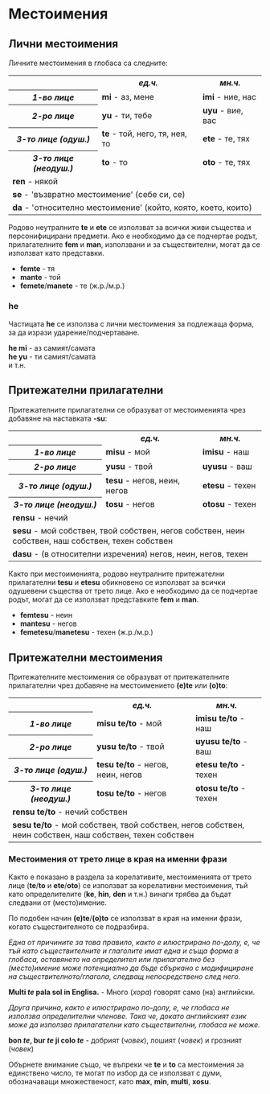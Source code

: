<h1>Местоимения</h1>
<h2>Лични местоимения</h2>
<p>Личните местоимения в глобаса са следните:</p>
<table style="width:100%">
	<tbody>
		<tr>
			<td></td>
			<th><b><i>ед.ч.</i></b></th>
			<th><b><i>мн.ч.</i></b></th>
		</tr>
		<tr>
			<th><b><i>1-во лице</i></b></th>
			<td><b>mi</b> - аз, мене</td>
			<td><b>imi</b> - ние, нас</td>
		</tr>
		<tr>
			<th><b><i>2-ро лице</i></b></th>
			<td><b>yu</b> - ти, тебе</td>
			<td><b>uyu</b> - вие, вас</td>
		</tr>
		<tr>
			<th><b><i>3-то лице (одуш.)</i></b></th>
			<td><b>te</b> - той, него, тя, нея, то</td>
			<td><b>ete</b> - те, тях</td>
		</tr>
		<tr>
			<th><b><i>3-то лице (неодуш.)</i></b></th>
			<td><b>to</b> - то</td>
			<td><b>oto</b> - те, тях</td>
		</tr>
		<tr>
			<td colspan="3"><b>ren</b> - някой</td>
		</tr>
		<tr>
			<td colspan="3"><b>se</b> - 'възвратно местоимение' (себе си, се)</td>
		</tr>
		<tr>
			<td colspan="3"><b>da</b> - 'относително местоимение' (който, която, което, които)</td>
		</tr>
	</tbody>
</table>
<p>Родово неутралните <strong>te</strong> и <strong>ete</strong> се използват за всички живи същества и персонифицирани
	предмети. Ако е необходимо да се подчертае родът, прилагателните <strong>fem</strong> и <strong>man</strong>,
	използвани и за съществителни, могат да се използват като представки.</p>
<ul>
	<li><strong>femte</strong> - тя</li>
	<li><strong>mante</strong> - той</li>
	<li><strong>femete</strong>/<strong>manete</strong> - те (ж.р./м.р.)</li>
</ul>
<h3>he</h3>
<p>Частицата <strong>he</strong> се използва с лични местоимения за подлежаща форма, за да изрази ударение/подчертаване.
</p>
<p><strong>he mi</strong> - аз самият/самата<br />
	<strong>he yu</strong> - ти самият/самата<br /> и т.н.
</p>
<h2>Притежателни прилагателни</h2>
<p>Притежателните прилагателни се образуват от местоименията чрез добавяне на наставката <strong>-su</strong>:</p>
<table style="width:100%">
	<tbody>
		<tr>
			<td></td>
			<th><b><i>ед.ч.</i></b></th>
			<th><b><i>мн.ч.</i></b></th>
		</tr>
		<tr>
			<th><b><i>1-во лице</i></b></th>
			<td><b>misu</b> - мой</td>
			<td><b>imisu</b> - наш</td>
		</tr>
		<tr>
			<th><b><i>2-ро лице</i></b></th>
			<td><b>yusu</b> - твой</td>
			<td><b>uyusu</b> - ваш</td>
		</tr>
		<tr>
			<th><b><i>3-то лице (одуш.)</i></b></th>
			<td><b>tesu</b> - негов, неин, негов</td>
			<td><b>etesu</b> - техен</td>
		</tr>
		<tr>
			<th><b><i>3-то лице (неодуш.)</i></b></th>
			<td><b>tosu</b> - негов</td>
			<td><b>otosu</b> - техен</td>
		</tr>
		<tr>
			<td colspan="3"><b>rensu</b> - нечий</td>
		</tr>
		<tr>
			<td colspan="3"><b>sesu</b> - мой собствен, твой собствен, негов собствен, неин собствен, наш собствен,
				техен собствен</td>
		</tr>
		<tr>
			<td colspan="3"><b>dasu</b> - (в относителни изречения) негов, неин, негов, техен</td>
		</tr>
	</tbody>
</table>
<p>Както при местоименията, родово неутралните притежателни прилагателни <strong>tesu</strong> и <strong>etesu</strong>
	обикновено се използват за всички одушевени същества от трето лице. Ако е необходимо да се подчертае родът, могат да
	се използват представките <strong>fem</strong> и <strong>man</strong>.</p>
<ul>
	<li><strong>femtesu</strong> - неин</li>
	<li><strong>mantesu</strong> - негов</li>
	<li><strong>femetesu</strong>/<strong>manetesu</strong> - техен (ж.р./м.р.)</li>
</ul>
<h2>Притежателни местоимения</h2>
<p>Притежателните местоимения се образуват от притежателните прилагателни чрез добавяне на местоимението
	<strong>(e)te</strong> или <strong>(o)to</strong>:</p>
<table style="width:100%">
	<tbody>
		<tr>
			<td></td>
			<th><b><i>ед.ч.</i></b></th>
			<th><b><i>мн.ч.</i></b></th>
		</tr>
		<tr>
			<th><b><i>1-во лице</i></b></th>
			<td><b>misu te/to</b> - мой</td>
			<td><b>imisu te/to</b> - наш</td>
		</tr>
		<tr>
			<th><b><i>2-ро лице</i></b></th>
			<td><b>yusu te/to</b> - твой</td>
			<td><b>uyusu te/to</b> - ваш</td>
		</tr>
		<tr>
			<th><b><i>3-то лице (одуш.)</i></b></th>
			<td><b>tesu te/to</b> - негов, неин, негов</td>
			<td><b>etesu te/to</b> - техен</td>
		</tr>
		<tr>
			<th><b><i>3-то лице (неодуш.)</i></b></th>
			<td><b>tosu te/to</b> - негов</td>
			<td><b>otosu te/to</b> - техен</td>
		</tr>
		<tr>
			<td colspan="3"><b>rensu te/to</b> - нечий собствен</td>
		</tr>
		<tr>
			<td colspan="3"><b>sesu te/to</b> - мой собствен, твой собствен, негов собствен, неин собствен, наш
				собствен, техен собствен</td>
		</tr>
	</tbody>
</table>
<h3>Местоимения от трето лице в края на именни фрази</h3>
<p>Както е показано в раздела за корелативите, местоименията от трето лице (<strong>te</strong>/<strong>to</strong> и
	<strong>ete</strong>/<strong>oto</strong>) се използват за корелативни местоимения, тъй като определителите
	(<strong>ke</strong>, <strong>hin</strong>, <strong>den</strong> и т.н.) винаги трябва да бъдат следвани от
	(место)имение. </p>
<p>По подобен начин <strong>(e)te</strong>/<strong>(o)to</strong> се използват в края на именни фрази, когато
	съществителното се подразбира. </p>
<p><i>Една от причините за това правило, както е илюстрирано по-долу, е, че тъй като съществителните и глаголите имат
		една и съща форма в глобаса, оставянето на определител или прилагателно без (место)имение може потенциално да
		бъде сбъркано с модифициране на съществителното/глагола, следващ непосредствено след него.</i></p>
<p><strong>Multi <i>te</i> pala sol in Englisa.</strong> - Много (<i>хора</i>) говорят само (на) английски.</p>
<p><i>Друга причина, както е илюстрирано по-долу, е, че глобаса не използва определителни членове. Така че, докато
		английският език може да използва прилагателни като съществителни, глобаса не може.</i></p>
<p><strong>bon <i>te</i>, bur <i>te</i> ji colo <i>te</i></strong> - добрият (<i>човек</i>), лошият (<i>човек</i>) и
	грозният (<i>човек</i>)</p>
<p>Обърнете внимание също, че въпреки че <strong>te</strong> и <strong>to</strong> са местоимения за единствено число,
	те могат по избор да се използват с думи, обозначаващи множественост, като <strong>max</strong>,
	<strong>min</strong>, <strong>multi</strong>, <strong>xosu</strong>.</p>
